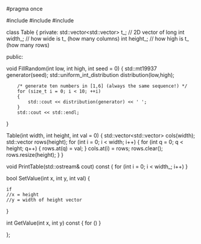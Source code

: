 #pragma once

#include <iostream>
#include <vector>
#include <random>

class Table {
 private:
  std::vector<std::vector<int>> t_;  // 2D vector of long
  int width_;                        // how wide is t_ (how many columns)
  int height_;                       // how high is t_ (how many rows)

public:

  void FillRandom(int low, int high, int seed = 0)
  {
    std::mt19937 generator(seed);
        std::uniform_int_distribution<int> distribution(low,high);

        /* generate ten numbers in [1,6] (always the same sequence!) */
        for (size_t i = 0; i < 10; ++i)
        {
            std::cout << distribution(generator) << ' ';
        }
        std::cout << std::endl;
  }

  Table(int width, int height, int val = 0)
  {
    std::vector<std::vector<int>> cols(width);
    std::vector<int> rows(height);
    for (int i = 0; i < width; i++)
      { for (int q = 0; q < height; q++)
            { rows.at(q) = val; }
        cols.at(i) = rows;
        rows.clear(); rows.resize(height); }
      }

  void PrintTable(std::ostream& cout) const
  {
    for (int i = 0; i < width_; i++)
  }

  bool SetValue(int x, int y, int val)
  {

    if
    //x = height
    //y = width of height vector
  }

  int GetValue(int x, int y) const
  {
    for ()
  }

};


